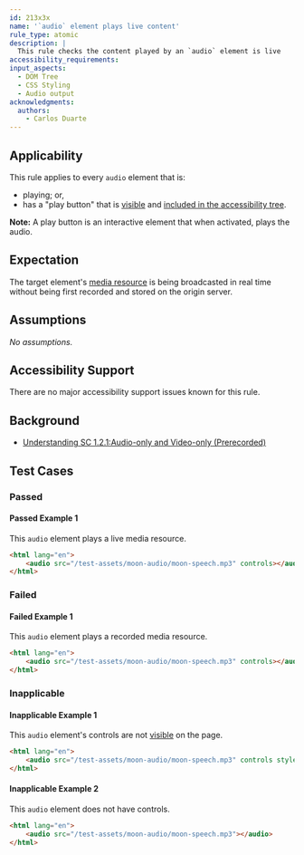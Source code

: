 ```yaml
---
id: 213x3x
name: '`audio` element plays live content'
rule_type: atomic
description: |
  This rule checks the content played by an `audio` element is live
accessibility_requirements:
input_aspects:
  - DOM Tree
  - CSS Styling
  - Audio output
acknowledgments:
  authors:
    - Carlos Duarte
---
```


## Applicability

This rule applies to every `audio` element that is:

- playing; or,
- has a "play button" that is [visible][] and [included in the accessibility tree][].

**Note:** A play button is an interactive element that when activated, plays the audio.

## Expectation 

The target element's [media resource](https://html.spec.whatwg.org/multipage/media.html#media-resource) is being broadcasted in real time without being first recorded and stored on the origin server.

## Assumptions

_No assumptions._

## Accessibility Support

There are no major accessibility support issues known for this rule.

## Background

- [Understanding SC 1.2.1:Audio-only and Video-only (Prerecorded)](https://www.w3.org/WAI/WCAG21/Understanding/audio-only-and-video-only-prerecorded)

## Test Cases

### Passed

#### Passed Example 1

This `audio` element plays a live media resource.

```html
<html lang="en">
	<audio src="/test-assets/moon-audio/moon-speech.mp3" controls></audio>
</html>
```

### Failed

#### Failed Example 1

This `audio` element plays a recorded media resource.

```html
<html lang="en">
	<audio src="/test-assets/moon-audio/moon-speech.mp3" controls></audio>
</html>
```

### Inapplicable

#### Inapplicable Example 1

This `audio` element's controls are not [visible][] on the page.

```html
<html lang="en">
	<audio src="/test-assets/moon-audio/moon-speech.mp3" controls style="display: none;"></audio>
</html>
```

#### Inapplicable Example 2

This `audio` element does not have controls.

```html
<html lang="en">
	<audio src="/test-assets/moon-audio/moon-speech.mp3"></audio>
</html>
```

[included in the accessibility tree]: #included-in-the-accessibility-tree 'Definition of included in the accessibility tree'
[visible]: #visible 'Definition of visible'
